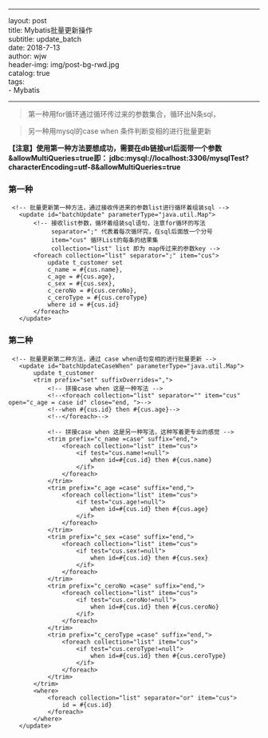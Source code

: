   ---
  layout:     post                  
  title:      Mybatis批量更新操作      
  subtitle:   update_batch         
  date:       2018-7-13             
  author:     wjw                   
  header-img: img/post-bg-rwd.jpg  
  catalog: true                          
  tags:                             
      - Mybatis 
      
  ---
  
 > 第一种用for循环通过循环传过来的参数集合，循环出N条sql，

>另一种用mysql的case when 条件判断变相的进行批量更新  

 **【注意】使用第一种方法要想成功，需要在db链接url后面带一个参数  &allowMultiQueries=true即：  jdbc:mysql://localhost:3306/mysqlTest?characterEncoding=utf-8&allowMultiQueries=true**
 
 ### 第一种
 
 ```
  <!-- 批量更新第一种方法，通过接收传进来的参数list进行循环着组装sql -->
    <update id="batchUpdate" parameterType="java.util.Map">
        <!-- 接收list参数，循环着组装sql语句，注意for循环的写法
             separator=";" 代表着每次循环完，在sql后面放一个分号
             item="cus" 循环List的每条的结果集
             collection="list" list 即为 map传过来的参数key -->
        <foreach collection="list" separator=";" item="cus">
            update t_customer set
            c_name = #{cus.name},
            c_age = #{cus.age},
            c_sex = #{cus.sex},
            c_ceroNo = #{cus.ceroNo},
            c_ceroType = #{cus.ceroType}
            where id = #{cus.id}
        </foreach>
    </update>

 ```
 
 ### 第二种
 
 ```
  <!-- 批量更新第二种方法，通过 case when语句变相的进行批量更新 -->
    <update id="batchUpdateCaseWhen" parameterType="java.util.Map">
        update t_customer
        <trim prefix="set" suffixOverrides=",">
            <!-- 拼接case when 这是一种写法 -->
            <!--<foreach collection="list" separator="" item="cus" open="c_age = case id" close="end, ">-->
            <!--when #{cus.id} then #{cus.age}-->
            <!--</foreach>-->
 
            <!-- 拼接case when 这是另一种写法，这种写着更专业的感觉 -->
            <trim prefix="c_name =case" suffix="end,">
                <foreach collection="list" item="cus">
                    <if test="cus.name!=null">
                        when id=#{cus.id} then #{cus.name}
                    </if>
                </foreach>
            </trim>
            <trim prefix="c_age =case" suffix="end,">
                <foreach collection="list" item="cus">
                    <if test="cus.age!=null">
                        when id=#{cus.id} then #{cus.age}
                    </if>
                </foreach>
            </trim>
            <trim prefix="c_sex =case" suffix="end,">
                <foreach collection="list" item="cus">
                    <if test="cus.sex!=null">
                        when id=#{cus.id} then #{cus.sex}
                    </if>
                </foreach>
            </trim>
            <trim prefix="c_ceroNo =case" suffix="end,">
                <foreach collection="list" item="cus">
                    <if test="cus.ceroNo!=null">
                        when id=#{cus.id} then #{cus.ceroNo}
                    </if>
                </foreach>
            </trim>
            <trim prefix="c_ceroType =case" suffix="end,">
                <foreach collection="list" item="cus">
                    <if test="cus.ceroType!=null">
                        when id=#{cus.id} then #{cus.ceroType}
                    </if>
                </foreach>
            </trim>
        </trim>
        <where>
            <foreach collection="list" separator="or" item="cus">
                id = #{cus.id}
            </foreach>
        </where>
    </update>

 ```
 
 
